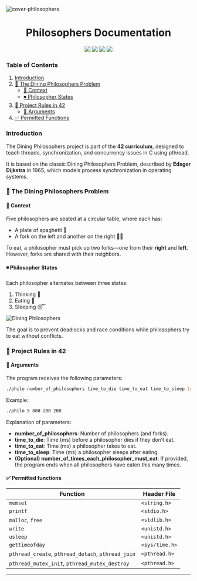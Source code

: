![cover-philosophers](https://github.com/user-attachments/assets/c64e97df-7758-46a5-bc91-f75ede5cedc4)

<div align="center">
<h1>Philosophers Documentation</h1>
<img src="https://img.shields.io/badge/42-%23000000.svg?&style=for-the-badge&logo=42&logoColor=white" /> 
<img src="https://img.shields.io/badge/c-%23A8B9CC.svg?&style=for-the-badge&logo=c&logoColor=black" /> 
<img src="https://img.shields.io/badge/markdown-%23000000.svg?&style=for-the-badge&logo=markdown&logoColor=white" />
<img src="https://img.shields.io/badge/Linux-FCC624?style=for-the-badge&logo=linux&logoColor=black" />
</div>


### Table of Contents

1. [Introduction](#introduction)
2. [📌 The Dining Philosophers Problem](#the-dining-philosophers-problem)
   - [🔹 Context](#context)
   - [◾️ Philosopher States](#philosopher-states)     
3. [📌 Project Rules in 42](#project-rules-in-42)
   - [🔹 Arguments](#arguments)
4. [✅ Permitted Functions](#permitted-functions)


### Introduction
<a name="introduction"></a>
The Dining Philosophers project is part of the **42 curriculum**, designed to teach threads, synchronization, and concurrency issues in C using pthread.

It is based on the classic Dining Philosophers Problem, described by **Edsger Dijkstra** in 1965, which models process synchronization in operating systems.


### 📌 The Dining Philosophers Problem
<a name="the-dining-philosophers-problem"></a>
#### 🔹 Context
<a name="context"></a>
Five philosophers are seated at a circular table, where each has:
   - A plate of spaghetti 🍝
   - A fork on the left and another on the right 🍴🍴

To eat, a philosopher must pick up two forks—one from their **right** and **left**. However, forks are shared with their neighbors.

#### ◾️ Philosopher States
<a name="philosopher-states"></a>
Each philosopher alternates between three states:
   1. Thinking 🤔
   2. Eating 🍝
   3. Sleeping 😴

![Dining Philosophers](https://github.com/user-attachments/assets/4c4e725b-24d4-4ca6-9d43-d924f7e8fdad)

The goal is to prevent deadlocks and race conditions while philosophers try to eat without conflicts.

### 📌 Project Rules in 42
<a name="project-rules-in-42"></a>

#### 🔹 Arguments
<a name="arguments"></a>
The program receives the following parameters:

```sh
./philo number_of_philosophers time_to_die time_to_eat time_to_sleep [number_of_times_each_philosopher_must_eat]
```

Example:

```sh
./philo 5 800 200 200
```

Explanation of parameters:
- **number_of_philosophers**: Number of philosophers (and forks).
- **time_to_die**: Time (ms) before a philosopher dies if they don’t eat.
- **time_to_eat**: Time (ms) a philosopher takes to eat.
- **time_to_sleep**: Time (ms) a philosopher sleeps after eating.
- **(Optional) number_of_times_each_philosopher_must_eat**: If provided, the program ends when all philosophers have eaten this many times.

#### ✅ Permitted functions
<a name="permitted-functions"></a>

| **Function**                           | **Header File**       
|----------------------------------------|------------------------------
| `memset`                               | `<string.h>`                 
| `printf`                               | `<stdio.h>`                  
| `malloc`, `free`                       | `<stdlib.h>`                  
| `write`                                | `<unistd.h>`                 
| `usleep`                               | `<unistd.h>`                 
| `gettimeofday`                         | `<sys/time.h>`               
| `pthread_create`, `pthread_detach`, `pthread_join` | `<pthread.h>` 
| `pthread_mutex_init`, `pthread_mutex_destroy` | `<pthread.h>`

  


---
